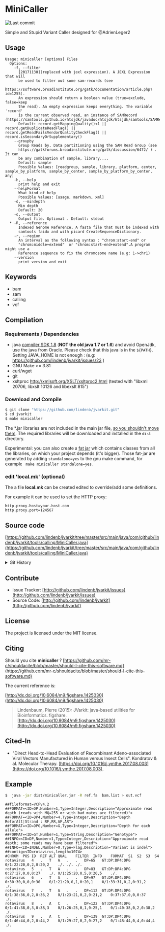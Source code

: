 # MiniCaller

![Last commit](https://img.shields.io/github/last-commit/lindenb/jvarkit.png)

Simple and Stupid Variant Caller designed for @AdrienLeger2


## Usage

```
Usage: minicaller [options] Files
  Options:
    -f, --filter
      [20171130](replaced with jexl expression). A JEXL Expression that will 
      be used to filter out some sam-records (see 
      https://software.broadinstitute.org/gatk/documentation/article.php?id=1255). 
      An expression should return a boolean value (true=exclude, false=keep 
      the read). An empty expression keeps everything. The variable 'record' 
      is the current observed read, an instance of SAMRecord (https://samtools.github.io/htsjdk/javadoc/htsjdk/htsjdk/samtools/SAMRecord.html).
      Default: record.getMappingQuality()<1 || record.getDuplicateReadFlag() || record.getReadFailsVendorQualityCheckFlag() || record.isSecondaryOrSupplementary()
    --groupby
      Group Reads by. Data partitioning using the SAM Read Group (see 
      https://gatkforums.broadinstitute.org/gatk/discussion/6472/ ) . It can 
      be any combination of sample, library....
      Default: sample
      Possible Values: [readgroup, sample, library, platform, center, sample_by_platform, sample_by_center, sample_by_platform_by_center, any]
    -h, --help
      print help and exit
    --helpFormat
      What kind of help
      Possible Values: [usage, markdown, xml]
    -d, --mindepth
      Min depth
      Default: 20
    -o, --output
      Output file. Optional . Default: stdout
  * -R, --reference
      Indexed Genome Reference. A fasta file that must be indexed with 
      samtools faidx and with picard CreateSequenceDictionary.
    -r, --region
      An interval as the following syntax : "chrom:start-end" or 
      "chrom:middle+extend"  or "chrom:start-end+extend".A program might use a 
      Reference sequence to fix the chromosome name (e.g: 1->chr1)
    --version
      print version and exit

```


## Keywords

 * bam
 * sam
 * calling
 * vcf


## Compilation

### Requirements / Dependencies

* java [compiler SDK 1.8](http://www.oracle.com/technetwork/java/index.html) (**NOT the old java 1.7 or 1.6**) and avoid OpenJdk, use the java from Oracle. Please check that this java is in the `${PATH}`. Setting JAVA_HOME is not enough : (e.g: https://github.com/lindenb/jvarkit/issues/23 )
* GNU Make >= 3.81
* curl/wget
* git
* xsltproc http://xmlsoft.org/XSLT/xsltproc2.html (tested with "libxml 20706, libxslt 10126 and libexslt 815")


### Download and Compile

```bash
$ git clone "https://github.com/lindenb/jvarkit.git"
$ cd jvarkit
$ make minicaller
```

The *.jar libraries are not included in the main jar file, [so you shouldn't move them](https://github.com/lindenb/jvarkit/issues/15#issuecomment-140099011 ).
The required libraries will be downloaded and installed in the `dist` directory.

Experimental: you can also create a [fat jar](https://stackoverflow.com/questions/19150811/) which contains classes from all the libraries, on which your project depends (it's bigger). Those fat-jar are generated by adding `standalone=yes` to the gnu make command, for example ` make minicaller standalone=yes`.

### edit 'local.mk' (optional)

The a file **local.mk** can be created edited to override/add some definitions.

For example it can be used to set the HTTP proxy:

```
http.proxy.host=your.host.com
http.proxy.port=124567
```
## Source code 

[https://github.com/lindenb/jvarkit/tree/master/src/main/java/com/github/lindenb/jvarkit/tools/calling/MiniCaller.java](https://github.com/lindenb/jvarkit/tree/master/src/main/java/com/github/lindenb/jvarkit/tools/calling/MiniCaller.java)


<details>
<summary>Git History</summary>

```
Thu Nov 30 10:36:07 2017 +0100 ; moving to read+jexl expression, new answer for samjdk on biostars ; https://github.com/lindenb/jvarkit/commit/f9615d4184c51a1546200e88a74ac1c6729b05a3
Mon Nov 20 15:01:11 2017 +0100 ; adding partition for bamstats04, Partiton.OPT_DESC ; https://github.com/lindenb/jvarkit/commit/9f4e9dd12ffa66dc87e773bc7afa7040d507bfee
Wed Oct 4 17:05:37 2017 +0200 ; reading google scholar, answers to reviewers ; https://github.com/lindenb/jvarkit/commit/871a481468fbd1877f02bc171cf080c5e1d3190f
Mon Sep 11 14:48:00 2017 +0200 ; adding tests, add test files for gnomad ; https://github.com/lindenb/jvarkit/commit/bc90c3c76e38e677a2fe824ce29bd7705dde3bd0
Wed Jun 28 17:33:30 2017 +0200 ; cont ; https://github.com/lindenb/jvarkit/commit/3c252f19e5cad0ec87d250a5b9884b6f2d6fe856
Tue Jun 6 18:06:17 2017 +0200 ; postponed vcf ; https://github.com/lindenb/jvarkit/commit/bcd52318caf3cd76ce8662485ffaacaabde97caf
Sun Jun 4 21:53:22 2017 +0200 ; writing bcf ; https://github.com/lindenb/jvarkit/commit/784fdac37cd7e6eca04e35d0a3ddad8637826b4a
Wed May 24 17:27:28 2017 +0200 ; lowres bam2raster & fix doc ; https://github.com/lindenb/jvarkit/commit/6edcfd661827927b541e7267195c762e916482a0
Fri May 12 18:07:46 2017 +0200 ; cont ; https://github.com/lindenb/jvarkit/commit/ca96bce803826964a65de33455e5231ffa6ea9bd
Thu May 11 16:20:27 2017 +0200 ; move to jcommander ; https://github.com/lindenb/jvarkit/commit/15b6fabdbdd7ce0d1e20ca51e1c1a9db8574a59e
Sat Apr 29 18:45:47 2017 +0200 ; partition ; https://github.com/lindenb/jvarkit/commit/7d72633d50ee333fcad0eca8aaa8eec1a475cc4d
Fri Apr 21 18:16:07 2017 +0200 ; scan sv ; https://github.com/lindenb/jvarkit/commit/49b99018811ea6a624e3df556627ebdbf3f16eab
Mon Dec 14 17:18:02 2015 +0100 ; cont ; https://github.com/lindenb/jvarkit/commit/9b271459821d8061aa07e98bc7f30232597f47c9
Fri Mar 6 14:57:39 2015 +0100 ; wrote a simple and stupid variant caller for @AdrienLeger2 ; https://github.com/lindenb/jvarkit/commit/8c4fa55e9f9e7c8df8641417d17f942a10bae9d7
```

</details>

## Contribute

- Issue Tracker: [http://github.com/lindenb/jvarkit/issues](http://github.com/lindenb/jvarkit/issues)
- Source Code: [http://github.com/lindenb/jvarkit](http://github.com/lindenb/jvarkit)

## License

The project is licensed under the MIT license.

## Citing

Should you cite **minicaller** ? [https://github.com/mr-c/shouldacite/blob/master/should-I-cite-this-software.md](https://github.com/mr-c/shouldacite/blob/master/should-I-cite-this-software.md)

The current reference is:

[http://dx.doi.org/10.6084/m9.figshare.1425030](http://dx.doi.org/10.6084/m9.figshare.1425030)

> Lindenbaum, Pierre (2015): JVarkit: java-based utilities for Bioinformatics. figshare.
> [http://dx.doi.org/10.6084/m9.figshare.1425030](http://dx.doi.org/10.6084/m9.figshare.1425030)



## Cited-In

  * "Direct Head-to-Head Evaluation of Recombinant Adeno-associated Viral Vectors Manufactured in Human versus Insect Cells". Kondratov & al. Molecular Therapy. [https://doi.org/10.1016/j.ymthe.2017.08.003](https://doi.org/10.1016/j.ymthe.2017.08.003).

## Example

```bash
$  java -jar dist/minicaller.jar -R ref.fa  bam.list > out.vcf
```

```
##fileformat=VCFv4.2
##FORMAT=<ID=DP,Number=1,Type=Integer,Description="Approximate read depth (reads with MQ=255 or with bad mates are filtered)">
##FORMAT=<ID=DP4,Number=4,Type=Integer,Description="Depth ReforAlt|Strand : RF,RR,AF,AR">
##FORMAT=<ID=DPG,Number=G,Type=Integer,Description="Depth for each allele">
##FORMAT=<ID=GT,Number=1,Type=String,Description="Genotype">
##INFO=<ID=DP,Number=1,Type=Integer,Description="Approximate read depth; some reads may have been filtered">
##INFO=<ID=INDEL,Number=0,Type=Flag,Description="Variant is indel">
##contig=<ID=rotavirus,length=1074>
#CHROM	POS	ID	REF	ALT	QUAL	FILTER	INFO	FORMAT	S1	S2	S3	S4
rotavirus	4	.	T	A	.	.	DP=65	GT:DP:DP4:DPG	0/1:22:20,0,2,0:20,2	./.	./.	./.
rotavirus	5	.	T	A	.	.	DP=83	GT:DP:DP4:DPG	0:27:27,0,0,0:27	./.	0/1:25:20,0,5,0:20,5	./.
rotavirus	6	.	T	A	.	.	DP=97	GT:DP:DP4:DPG	0:30:30,0,0,0:30	0/1:21:20,0,1,0:20,1	0/1:33:31,0,2,0:31,2	./.
rotavirus	7	.	T	A	.	.	DP=112	GT:DP:DP4:DPG	0/1:38:36,0,2,0:36,2	0/1:23:21,0,2,0:21,2	0:37:37,0,0,0:37	./.
rotavirus	8	.	A	C	.	.	DP=122	GT:DP:DP4:DPG	0/1:41:38,0,3,0:38,3	0/1:26:25,0,1,0:25,1	0/1:40:38,0,2,0:38,2	./.
rotavirus	9	.	A	C	.	.	DP=139	GT:DP:DP4:DPG	0/1:46:44,0,2,0:44,2	0/1:29:27,0,2,0:27,2	0/1:48:44,0,4,0:44,4	./.
```


